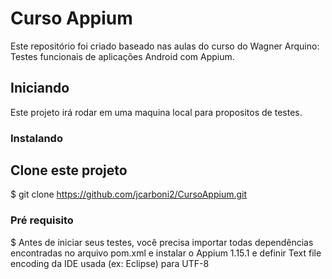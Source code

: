 # Curso Appium

Este repositório foi criado baseado nas aulas do curso do Wagner Arquino: Testes funcionais de aplicações Android com Appium.


## Iniciando

Este projeto irá rodar em uma maquina local para propositos de testes.


### Instalando

## Clone este projeto

$ git clone https://github.com/jcarboni2/CursoAppium.git


### Pré requisito

$ Antes de iniciar seus testes, você precisa importar todas dependências encontradas no arquivo pom.xml e instalar o Appium 1.15.1  e definir Text file encoding da IDE usada (ex: Eclipse) para UTF-8
